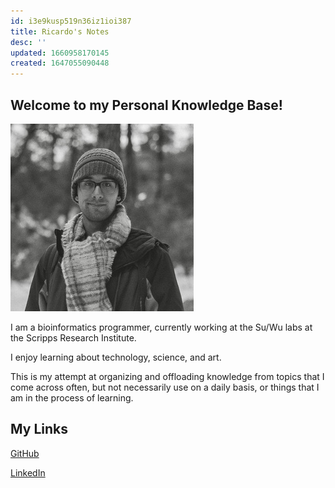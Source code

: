 ```yaml
---
id: i3e9kusp519n36iz1ioi387
title: Ricardo's Notes
desc: ''
updated: 1660958170145
created: 1647055090448
---
```


## Welcome to my Personal Knowledge Base!

![](/assets/images/profile.jpg)

I am a bioinformatics programmer, currently working at the Su/Wu labs at the Scripps Research Institute.

I enjoy learning about technology, science, and art.

This is my attempt at organizing and offloading knowledge from topics that I come across often, but not necessarily use on a daily basis, or things that I am in the process of learning.

## My Links

[GitHub](https://github.com/ravila4)

[LinkedIn](https://linkedin.com/in/ravila4)